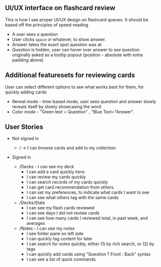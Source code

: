## UI/UX interface on flashcard review

This is how I see proper UI/UX design on flashcard queues.
It should be based off the principles of speed-reading

* A user sees a question
* User clicks `space` or whatever, to show answer.
* Answer takes the exact spot question was at
* Question is hidden, user can hover over answer to see question. originally asked as a tooltip popout (position - absolute with extra padding above)

## Additional featuresets for reviewing cards

User can select different options to see what works best for them, for quickly adding cards

* Reveal mode - time-based mode, user sees question and answer slowly reveals itself by slowly showcasing the word
* Color mode - "Green text = Question" , "Blue Text="Answer".

## User Stories 

* Not signed in
  * /  -> I can browse cards and add to my collection.

* Signed in
  * /Decks - I can see my deck
    * I can add a card quickly here.
    * I can review my cards quickly
    * I can search records of my cards quickly
    * I can get card recommendation from others.
    * I can set my preferences, to indicate what cards I want to see
    * I can see what others tag with the same cards
  * /Decks/Stats
    * I can see my flash cards reviewed
    * I can see days I did not review cards
    * I can see how many cards I reviewed total, in past week, and averages
  * /Notes - I can see my notes
    * I see folder pane on left side
    * I can quickly tag content for later
    * I can search for notes quickly, either (1) by rich search, or (2) by tags
    * I can quickly add cards using "Question ? Front : Back" syntax 
    * I can see a list of quick commands